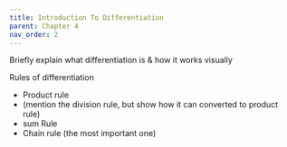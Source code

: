```yaml
---
title: Introduction To Differentiation
parent: Chapter 4
nav_order: 2
---
```


Briefly explain what differentiation is & how it works visually

Rules of differentiation 
- Product rule 
- (mention the division rule, but show how it can converted to product rule)
- sum Rule 
- Chain rule (the most important one)